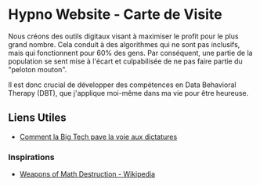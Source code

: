 # Hypno Website - Carte de Visite

Nous créons des outils digitaux visant à maximiser le profit pour le plus grand nombre. Cela conduit à des algorithmes qui ne sont pas inclusifs, mais qui fonctionnent pour 60% des gens. Par conséquent, une partie de la population se sent mise à l'écart et culpabilisée de ne pas faire partie du "peloton mouton". 

Il est donc crucial de développer des compétences en Data Behavioral Therapy (DBT), que j'applique moi-même dans ma vie pour être heureuse.

## Liens Utiles

- [Comment la Big Tech pave la voie aux dictatures](https://usbeketrica.com/fr/article/comment-la-big-tech-pave-la-voie-aux-dictatures)

### Inspirations

- [Weapons of Math Destruction - Wikipedia](https://en.wikipedia.org/wiki/Weapons_of_Math_Destruction)
